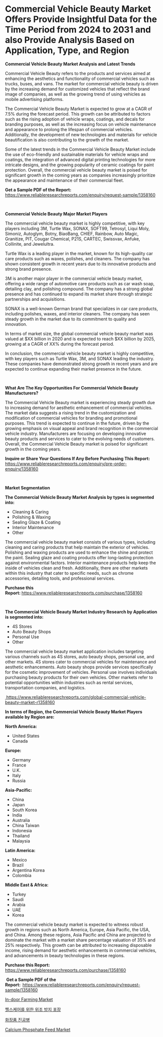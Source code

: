 <p><h1>Commercial Vehicle Beauty Market Offers Provide Insightful Data for the Time Period from 2024 to 2031 and also Provide Analysis Based on Application, Type, and Region</h1></p><p><strong>Commercial Vehicle Beauty Market Analysis and Latest Trends</strong></p>
<p><p>Commercial Vehicle Beauty refers to the products and services aimed at enhancing the aesthetics and functionality of commercial vehicles such as trucks, buses, and vans. The market for commercial vehicle beauty is driven by the increasing demand for customized vehicles that reflect the brand image of companies, as well as the growing trend of using vehicles as mobile advertising platforms.</p><p>The Commercial Vehicle Beauty Market is expected to grow at a CAGR of 7.5% during the forecast period. This growth can be attributed to factors such as the rising adoption of vehicle wraps, coatings, and decals for branding purposes, as well as the increasing focus on vehicle maintenance and appearance to prolong the lifespan of commercial vehicles. Additionally, the development of new technologies and materials for vehicle beautification is also contributing to the growth of the market.</p><p>Some of the latest trends in the Commercial Vehicle Beauty Market include the use of eco-friendly and sustainable materials for vehicle wraps and coatings, the integration of advanced digital printing technologies for more intricate designs, and the growing popularity of ceramic coatings for paint protection. Overall, the commercial vehicle beauty market is poised for significant growth in the coming years as companies increasingly prioritize the appearance and maintenance of their commercial fleet.</p></p>
<p><strong>Get a Sample PDF of the Report:&nbsp;</strong> <a href="https://www.reliableresearchreports.com/enquiry/request-sample/1358160">https://www.reliableresearchreports.com/enquiry/request-sample/1358160</a></p>
<p>&nbsp;</p>
<p><strong>Commercial Vehicle Beauty Major Market Players</strong></p>
<p><p>The commercial vehicle beauty market is highly competitive, with key players including 3M, Turtle Wax, SONAX, SOFT99, Tetrosyl, Liqui Moly, Simoniz, Autoglym, Botny, BiaoBang, CHIEF, Rainbow, Auto Magic, Granitize, PIT, Cougar Chemical, P21S, CARTEC, Swissvax, Anfuke, Collinite, and Jewelultra. </p><p>Turtle Wax is a leading player in the market, known for its high-quality car care products such as waxes, polishes, and cleaners. The company has shown consistent growth in recent years due to its innovative products and strong brand presence. </p><p>3M is another major player in the commercial vehicle beauty market, offering a wide range of automotive care products such as car wash soap, detailing clay, and polishing compound. The company has a strong global presence and has continued to expand its market share through strategic partnerships and acquisitions. </p><p>SONAX is a well-known German brand that specializes in car care products, including polishes, waxes, and interior cleaners. The company has seen steady growth in the market due to its commitment to quality and innovation. </p><p>In terms of market size, the global commercial vehicle beauty market was valued at $XX billion in 2020 and is expected to reach $XX billion by 2025, growing at a CAGR of XX% during the forecast period. </p><p>In conclusion, the commercial vehicle beauty market is highly competitive, with key players such as Turtle Wax, 3M, and SONAX leading the industry. These companies have demonstrated strong growth in recent years and are expected to continue expanding their market presence in the future.</p></p>
<p>&nbsp;</p>
<p><strong>What Are The Key Opportunities For Commercial Vehicle Beauty Manufacturers?</strong></p>
<p><p>The Commercial Vehicle Beauty market is experiencing steady growth due to increasing demand for aesthetic enhancement of commercial vehicles. The market data suggests a rising trend in the customization and modification of commercial vehicles for branding and promotional purposes. This trend is expected to continue in the future, driven by the growing emphasis on visual appeal and brand recognition in the commercial vehicle industry. Manufacturers are focusing on developing innovative beauty products and services to cater to the evolving needs of customers. Overall, the Commercial Vehicle Beauty market is poised for significant growth in the coming years.</p></p>
<p><strong>Inquire or Share Your Questions If Any Before Purchasing This Report:</strong> <a href="https://www.reliableresearchreports.com/enquiry/pre-order-enquiry/1358160">https://www.reliableresearchreports.com/enquiry/pre-order-enquiry/1358160</a></p>
<p>&nbsp;</p>
<p><strong>Market Segmentation</strong></p>
<p><strong>The Commercial Vehicle Beauty Market Analysis by types is segmented into:</strong></p>
<p><ul><li>Cleaning & Caring</li><li>Polishing & Waxing</li><li>Sealing Glaze & Coating</li><li>Interior Maintenance</li><li>Other</li></ul></p>
<p><p>The commercial vehicle beauty market consists of various types, including cleaning and caring products that help maintain the exterior of vehicles. Polishing and waxing products are used to enhance the shine and protect the paint. Sealing glaze and coating products offer long-lasting protection against environmental factors. Interior maintenance products help keep the inside of vehicles clean and fresh. Additionally, there are other markets within this industry that cater to specific needs, such as chrome accessories, detailing tools, and professional services.</p></p>
<p><strong>Purchase this Report:&nbsp;</strong><a href="https://www.reliableresearchreports.com/purchase/1358160">https://www.reliableresearchreports.com/purchase/1358160</a></p>
<p>&nbsp;</p>
<p><strong>The Commercial Vehicle Beauty Market Industry Research by Application is segmented into:</strong></p>
<p><ul><li>4S Stores</li><li>Auto Beauty Shops</li><li>Personal Use</li><li>Other</li></ul></p>
<p><p>The commercial vehicle beauty market application includes targeting various channels such as 4S stores, auto beauty shops, personal use, and other markets. 4S stores cater to commercial vehicles for maintenance and aesthetic enhancements. Auto beauty shops provide services specifically for the cosmetic improvement of vehicles. Personal use involves individuals purchasing beauty products for their own vehicles. Other markets refer to potential opportunities within industries such as rental services, transportation companies, and logistics.</p></p>
<p><a href="https://www.reliableresearchreports.com/global-commercial-vehicle-beauty-market-r1358160">&nbsp;https://www.reliableresearchreports.com/global-commercial-vehicle-beauty-market-r1358160</a></p>
<p><strong>In terms of Region, the Commercial Vehicle Beauty Market Players available by Region are:</strong></p>
<p>
    <p> <strong> North America: </strong>
        <ul>
            <li>United States</li>
            <li>Canada</li>
        </ul>
        </p> 
    <p> <strong> Europe: </strong>
        <ul>
            <li>Germany</li>
            <li>France</li>
            <li>U.K.</li>
            <li>Italy</li>
            <li>Russia</li>
        </ul>
        </p> 
    <p> <strong> Asia-Pacific: </strong>
        <ul>
            <li>China</li>
            <li>Japan</li>
            <li>South Korea</li>
            <li>India</li>
            <li>Australia</li>
            <li>China Taiwan</li>
            <li>Indonesia</li>
            <li>Thailand</li>
            <li>Malaysia</li>
        </ul>
        </p> 
    <p> <strong> Latin America: </strong>
        <ul>
            <li>Mexico</li>
            <li>Brazil</li>
            <li>Argentina Korea</li>
            <li>Colombia</li>
        </ul>
        </p> 
    <p> <strong> Middle East & Africa: </strong>
        <ul>
            <li>Turkey</li>
            <li>Saudi</li>
            <li>Arabia</li>
            <li>UAE</li>
            <li>Korea</li>
        </ul>
    </p>
    </p>
<p><p>The commercial vehicle beauty market is expected to witness robust growth in regions such as North America, Europe, Asia Pacific, the USA, and China. Among these regions, Asia Pacific and China are projected to dominate the market with a market share percentage valuation of 35% and 25% respectively. This growth can be attributed to increasing disposable income, rising demand for aesthetic enhancements in commercial vehicles, and advancements in beauty technologies in these regions.</p></p>
<p><strong>Purchase this Report: </strong><a href="https://www.reliableresearchreports.com/purchase/1358160">https://www.reliableresearchreports.com/purchase/1358160</a></p>
<p>&nbsp;<strong>Get a Sample PDF of the Report:&nbsp;&nbsp;</strong><a href="https://www.reliableresearchreports.com/enquiry/request-sample/1358160">https://www.reliableresearchreports.com/enquiry/request-sample/1358160</a></p>
<p><strong></strong></p>
<p><p><a href="https://github.com/setiawananhar13/Market-Research-Report-List-1/blob/main/in-door-farming-market.md">In-door Farming Market</a></p><p><a href="https://github.com/apple8975768/Market-Research-Report-List-1/blob/main/5415356114439.md">헬스케어를 위한 위조 방지 포장</a></p><p><a href="https://github.com/solomonbode85/Market-Research-Report-List-1/blob/main/4010652114438.md">화장품 진공병</a></p><p><a href="https://github.com/sahltyb2/Market-Research-Report-List-1/blob/main/calcium-phosphate-feed-market.md">Calcium Phosphate Feed Market</a></p></p>